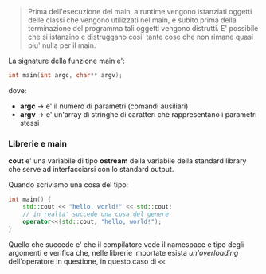 >Prima dell'esecuzione del main, a runtime vengono istanziati oggetti delle classi che vengono utilizzati nel main, e subito prima della terminazione del programma tali oggetti vengono distrutti. E' possibile che si istanzino e distruggano cosi' tante cose che non rimane quasi piu' nulla per il main.

La signature della funzione main e':
```cpp
int main(int argc, char** argv);
```
dove:
- **argc** -> e' il numero di parametri (comandi ausiliari)
- **argv** -> e' un'array di stringhe di caratteri che rappresentano i parametri stessi

### Librerie e main
**cout** e' una variabile di tipo **ostream** della variabile della standard library che serve ad interfacciarsi con lo standard output.

Quando scriviamo una cosa del tipo:
```cpp
int main() {
	std::cout << "hello, world!" << std::cout;
	// in realta' succede una cosa del genere
	operator<<(std::cout, "hello, world!");
}
```
Quello che succede e' che il compilatore vede il namespace e tipo degli argomenti e verifica che, nelle librerie importate esista *un'overloading* dell'operatore in questione, in questo caso di `<<`
